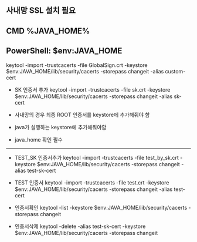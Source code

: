 ## 사내망 SSL 설치 필요
## CMD %JAVA_HOME%
## PowerShell: $env:JAVA_HOME 

keytool -import -trustcacerts -file GlobalSign.crt -keystore $env:JAVA_HOME/lib/security/cacerts -storepass changeit -alias custom-cert

- SK 인증서 추가
  keytool -import -trustcacerts -file sk.crt -keystore $env:JAVA_HOME/lib/security/cacerts -storepass changeit -alias sk-cert

- 사내망의 경우 최종 ROOT 인증서를 keystore에 추가해줘야 함
- java가 실행하는 keystore에 추가해줘야함 
- java_home 확인 필수

---

- TEST_SK 인증서추가
  keytool -import -trustcacerts -file test_by_sk.crt -keystore $env:JAVA_HOME/lib/security/cacerts -storepass changeit -alias test-sk-cert

- TEST 인증서
  keytool -import -trustcacerts -file test.crt -keystore $env:JAVA_HOME/lib/security/cacerts -storepass changeit -alias test-cert

- 인증서확인
keytool -list -keystore $env:JAVA_HOME/lib/security/cacerts -storepass changeit

- 인증서삭제
keytool -delete -alias test-sk-cert -keystore $env:JAVA_HOME/lib/security/cacerts -storepass changeit